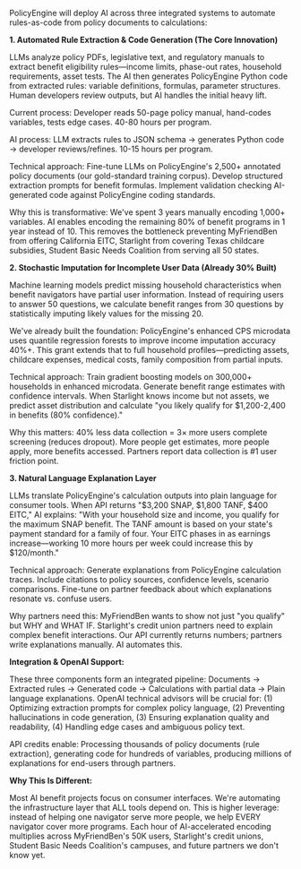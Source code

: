 PolicyEngine will deploy AI across three integrated systems to automate rules-as-code from policy documents to calculations:

**1. Automated Rule Extraction & Code Generation (The Core Innovation)**

LLMs analyze policy PDFs, legislative text, and regulatory manuals to extract benefit eligibility rules—income limits, phase-out rates, household requirements, asset tests. The AI then generates PolicyEngine Python code from extracted rules: variable definitions, formulas, parameter structures. Human developers review outputs, but AI handles the initial heavy lift.

Current process: Developer reads 50-page policy manual, hand-codes variables, tests edge cases. 40-80 hours per program.

AI process: LLM extracts rules to JSON schema → generates Python code → developer reviews/refines. 10-15 hours per program.

Technical approach: Fine-tune LLMs on PolicyEngine's 2,500+ annotated policy documents (our gold-standard training corpus). Develop structured extraction prompts for benefit formulas. Implement validation checking AI-generated code against PolicyEngine coding standards.

Why this is transformative: We've spent 3 years manually encoding 1,000+ variables. AI enables encoding the remaining 80% of benefit programs in 1 year instead of 10. This removes the bottleneck preventing MyFriendBen from offering California EITC, Starlight from covering Texas childcare subsidies, Student Basic Needs Coalition from serving all 50 states.

**2. Stochastic Imputation for Incomplete User Data (Already 30% Built)**

Machine learning models predict missing household characteristics when benefit navigators have partial user information. Instead of requiring users to answer 50 questions, we calculate benefit ranges from 30 questions by statistically imputing likely values for the missing 20.

We've already built the foundation: PolicyEngine's enhanced CPS microdata uses quantile regression forests to improve income imputation accuracy 40%+. This grant extends that to full household profiles—predicting assets, childcare expenses, medical costs, family composition from partial inputs.

Technical approach: Train gradient boosting models on 300,000+ households in enhanced microdata. Generate benefit range estimates with confidence intervals. When Starlight knows income but not assets, we predict asset distribution and calculate "you likely qualify for $1,200-2,400 in benefits (80% confidence)."

Why this matters: 40% less data collection = 3× more users complete screening (reduces dropout). More people get estimates, more people apply, more benefits accessed. Partners report data collection is #1 user friction point.

**3. Natural Language Explanation Layer**

LLMs translate PolicyEngine's calculation outputs into plain language for consumer tools. When API returns "$3,200 SNAP, $1,800 TANF, $400 EITC," AI explains: "With your household size and income, you qualify for the maximum SNAP benefit. The TANF amount is based on your state's payment standard for a family of four. Your EITC phases in as earnings increase—working 10 more hours per week could increase this by $120/month."

Technical approach: Generate explanations from PolicyEngine calculation traces. Include citations to policy sources, confidence levels, scenario comparisons. Fine-tune on partner feedback about which explanations resonate vs. confuse users.

Why partners need this: MyFriendBen wants to show not just "you qualify" but WHY and WHAT IF. Starlight's credit union partners need to explain complex benefit interactions. Our API currently returns numbers; partners write explanations manually. AI automates this.

**Integration & OpenAI Support:**

These three components form an integrated pipeline: Documents → Extracted rules → Generated code → Calculations with partial data → Plain language explanations. OpenAI technical advisors will be crucial for: (1) Optimizing extraction prompts for complex policy language, (2) Preventing hallucinations in code generation, (3) Ensuring explanation quality and readability, (4) Handling edge cases and ambiguous policy text.

API credits enable: Processing thousands of policy documents (rule extraction), generating code for hundreds of variables, producing millions of explanations for end-users through partners.

**Why This Is Different:**

Most AI benefit projects focus on consumer interfaces. We're automating the infrastructure layer that ALL tools depend on. This is higher leverage: instead of helping one navigator serve more people, we help EVERY navigator cover more programs. Each hour of AI-accelerated encoding multiplies across MyFriendBen's 50K users, Starlight's credit unions, Student Basic Needs Coalition's campuses, and future partners we don't know yet.
